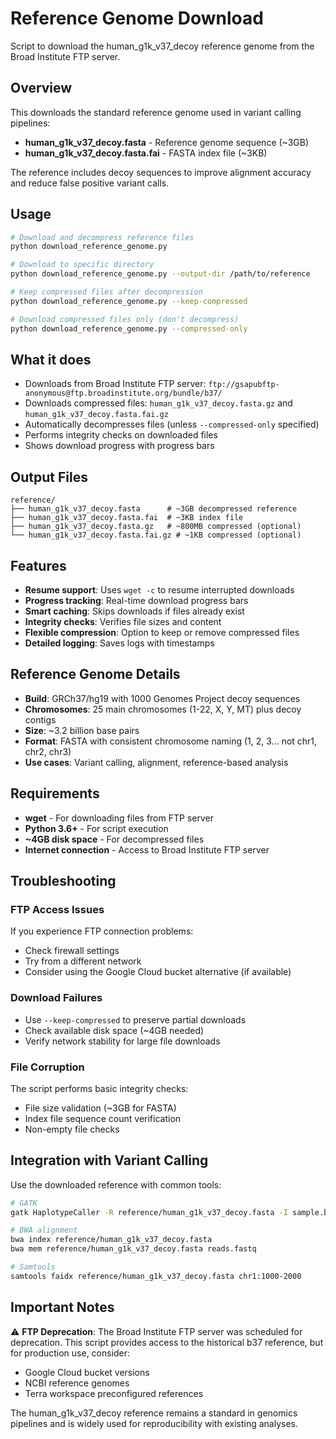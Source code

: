 # Reference Genome Download

Script to download the human_g1k_v37_decoy reference genome from the Broad Institute FTP server.

## Overview

This downloads the standard reference genome used in variant calling pipelines:
- **human_g1k_v37_decoy.fasta** - Reference genome sequence (~3GB)
- **human_g1k_v37_decoy.fasta.fai** - FASTA index file (~3KB)

The reference includes decoy sequences to improve alignment accuracy and reduce false positive variant calls.

## Usage

```bash
# Download and decompress reference files
python download_reference_genome.py

# Download to specific directory
python download_reference_genome.py --output-dir /path/to/reference

# Keep compressed files after decompression
python download_reference_genome.py --keep-compressed

# Download compressed files only (don't decompress)
python download_reference_genome.py --compressed-only
```

## What it does

- Downloads from Broad Institute FTP server: `ftp://gsapubftp-anonymous@ftp.broadinstitute.org/bundle/b37/`
- Downloads compressed files: `human_g1k_v37_decoy.fasta.gz` and `human_g1k_v37_decoy.fasta.fai.gz`
- Automatically decompresses files (unless `--compressed-only` specified)
- Performs integrity checks on downloaded files
- Shows download progress with progress bars

## Output Files

```
reference/
├── human_g1k_v37_decoy.fasta      # ~3GB decompressed reference
├── human_g1k_v37_decoy.fasta.fai  # ~3KB index file
├── human_g1k_v37_decoy.fasta.gz   # ~800MB compressed (optional)
└── human_g1k_v37_decoy.fasta.fai.gz # ~1KB compressed (optional)
```

## Features

- **Resume support**: Uses `wget -c` to resume interrupted downloads
- **Progress tracking**: Real-time download progress bars
- **Smart caching**: Skips downloads if files already exist
- **Integrity checks**: Verifies file sizes and content
- **Flexible compression**: Option to keep or remove compressed files
- **Detailed logging**: Saves logs with timestamps

## Reference Genome Details

- **Build**: GRCh37/hg19 with 1000 Genomes Project decoy sequences
- **Chromosomes**: 25 main chromosomes (1-22, X, Y, MT) plus decoy contigs
- **Size**: ~3.2 billion base pairs
- **Format**: FASTA with consistent chromosome naming (1, 2, 3... not chr1, chr2, chr3)
- **Use cases**: Variant calling, alignment, reference-based analysis

## Requirements

- **wget** - For downloading files from FTP server
- **Python 3.6+** - For script execution
- **~4GB disk space** - For decompressed files
- **Internet connection** - Access to Broad Institute FTP server

## Troubleshooting

### FTP Access Issues
If you experience FTP connection problems:
- Check firewall settings
- Try from a different network
- Consider using the Google Cloud bucket alternative (if available)

### Download Failures
- Use `--keep-compressed` to preserve partial downloads
- Check available disk space (~4GB needed)
- Verify network stability for large file downloads

### File Corruption
The script performs basic integrity checks:
- File size validation (~3GB for FASTA)
- Index file sequence count verification
- Non-empty file checks

## Integration with Variant Calling

Use the downloaded reference with common tools:

```bash
# GATK
gatk HaplotypeCaller -R reference/human_g1k_v37_decoy.fasta -I sample.bam

# BWA alignment
bwa index reference/human_g1k_v37_decoy.fasta
bwa mem reference/human_g1k_v37_decoy.fasta reads.fastq

# Samtools
samtools faidx reference/human_g1k_v37_decoy.fasta chr1:1000-2000
```

## Important Notes

⚠️ **FTP Deprecation**: The Broad Institute FTP server was scheduled for deprecation. This script provides access to the historical b37 reference, but for production use, consider:
- Google Cloud bucket versions
- NCBI reference genomes  
- Terra workspace preconfigured references

The human_g1k_v37_decoy reference remains a standard in genomics pipelines and is widely used for reproducibility with existing analyses.